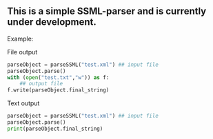 ## This is a simple SSML-parser and is currently under development.

Example:

File output
```python
parseObject = parseSSML("test.xml") ## input file
parseObject.parse()
with (open("test.txt","w")) as f:
    ## output file
f.write(parseObject.final_string)
```
Text output
```python
parseObject = parseSSML("test.xml") ## input file
parseObject.parse()
print(parseObject.final_string)
